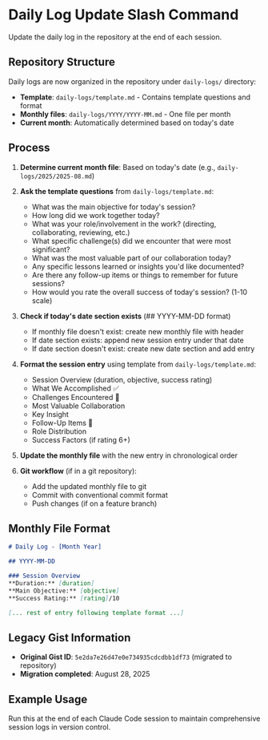 # Daily Log Update Slash Command

Update the daily log in the repository at the end of each session.

## Repository Structure
Daily logs are now organized in the repository under `daily-logs/` directory:
- **Template**: `daily-logs/template.md` - Contains template questions and format
- **Monthly files**: `daily-logs/YYYY/YYYY-MM.md` - One file per month
- **Current month**: Automatically determined based on today's date

## Process
1. **Determine current month file**: Based on today's date (e.g., `daily-logs/2025/2025-08.md`)

2. **Ask the template questions** from `daily-logs/template.md`:
   - What was the main objective for today's session?
   - How long did we work together today?
   - What was your role/involvement in the work? (directing, collaborating, reviewing, etc.)
   - What specific challenge(s) did we encounter that were most significant?
   - What was the most valuable part of our collaboration today?
   - Any specific lessons learned or insights you'd like documented?
   - Are there any follow-up items or things to remember for future sessions?
   - How would you rate the overall success of today's session? (1-10 scale)

3. **Check if today's date section exists** (## YYYY-MM-DD format)
   - If monthly file doesn't exist: create new monthly file with header
   - If date section exists: append new session entry under that date
   - If date section doesn't exist: create new date section and add entry

4. **Format the session entry** using template from `daily-logs/template.md`:
   - Session Overview (duration, objective, success rating)
   - What We Accomplished ✅
   - Challenges Encountered 🔧 
   - Most Valuable Collaboration
   - Key Insight
   - Follow-Up Items 📝
   - Role Distribution
   - Success Factors (if rating 6+)

5. **Update the monthly file** with the new entry in chronological order

6. **Git workflow** (if in a git repository):
   - Add the updated monthly file to git
   - Commit with conventional commit format
   - Push changes (if on a feature branch)

## Monthly File Format
```markdown
# Daily Log - [Month Year]

## YYYY-MM-DD

### Session Overview
**Duration:** [duration]  
**Main Objective:** [objective]  
**Success Rating:** [rating]/10  

[... rest of entry following template format ...]
```

## Legacy Gist Information
- **Original Gist ID**: `5e2da7e26d47e0e734935cdcdbb1df73` (migrated to repository)
- **Migration completed**: August 28, 2025

## Example Usage
Run this at the end of each Claude Code session to maintain comprehensive session logs in version control.
